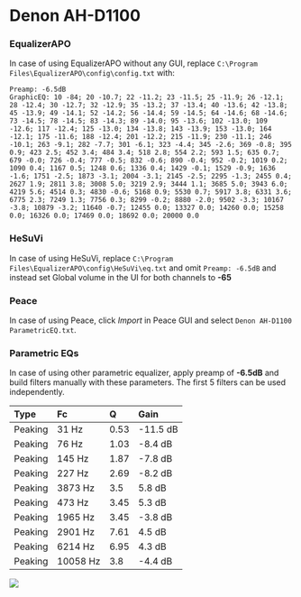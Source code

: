 # Denon AH-D1100

### EqualizerAPO
In case of using EqualizerAPO without any GUI, replace `C:\Program Files\EqualizerAPO\config\config.txt`
with:
```
Preamp: -6.5dB
GraphicEQ: 10 -84; 20 -10.7; 22 -11.2; 23 -11.5; 25 -11.9; 26 -12.1; 28 -12.4; 30 -12.7; 32 -12.9; 35 -13.2; 37 -13.4; 40 -13.6; 42 -13.8; 45 -13.9; 49 -14.1; 52 -14.2; 56 -14.4; 59 -14.5; 64 -14.6; 68 -14.6; 73 -14.5; 78 -14.5; 83 -14.3; 89 -14.0; 95 -13.6; 102 -13.0; 109 -12.6; 117 -12.4; 125 -13.0; 134 -13.8; 143 -13.9; 153 -13.0; 164 -12.1; 175 -11.6; 188 -12.4; 201 -12.2; 215 -11.9; 230 -11.1; 246 -10.1; 263 -9.1; 282 -7.7; 301 -6.1; 323 -4.4; 345 -2.6; 369 -0.8; 395 0.9; 423 2.5; 452 3.4; 484 3.4; 518 2.8; 554 2.2; 593 1.5; 635 0.7; 679 -0.0; 726 -0.4; 777 -0.5; 832 -0.6; 890 -0.4; 952 -0.2; 1019 0.2; 1090 0.4; 1167 0.5; 1248 0.6; 1336 0.4; 1429 -0.1; 1529 -0.9; 1636 -1.6; 1751 -2.5; 1873 -3.1; 2004 -3.1; 2145 -2.5; 2295 -1.3; 2455 0.4; 2627 1.9; 2811 3.8; 3008 5.0; 3219 2.9; 3444 1.1; 3685 5.0; 3943 6.0; 4219 5.6; 4514 0.3; 4830 -0.6; 5168 0.9; 5530 0.7; 5917 3.8; 6331 3.6; 6775 2.3; 7249 1.3; 7756 0.3; 8299 -0.2; 8880 -2.0; 9502 -3.3; 10167 -3.8; 10879 -3.2; 11640 -0.7; 12455 0.0; 13327 0.0; 14260 0.0; 15258 0.0; 16326 0.0; 17469 0.0; 18692 0.0; 20000 0.0
```

### HeSuVi
In case of using HeSuVi, replace `C:\Program Files\EqualizerAPO\config\HeSuVi\eq.txt` and omit `Preamp:
-6.5dB` and instead set Global volume in the UI for both channels to **-65**

### Peace
In case of using Peace, click *Import* in Peace GUI and select `Denon AH-D1100 ParametricEQ.txt`.

### Parametric EQs
In case of using other parametric equalizer, apply preamp of **-6.5dB** and build filters manually with
these parameters. The first 5 filters can be used independently.

| Type    | Fc       |    Q | Gain     |
|:--------|:---------|:-----|:---------|
| Peaking | 31 Hz    | 0.53 | -11.5 dB |
| Peaking | 76 Hz    | 1.03 | -8.4 dB  |
| Peaking | 145 Hz   | 1.87 | -7.8 dB  |
| Peaking | 227 Hz   | 2.69 | -8.2 dB  |
| Peaking | 3873 Hz  | 3.5  | 5.8 dB   |
| Peaking | 473 Hz   | 3.45 | 5.3 dB   |
| Peaking | 1965 Hz  | 3.45 | -3.8 dB  |
| Peaking | 2901 Hz  | 7.61 | 4.5 dB   |
| Peaking | 6214 Hz  | 6.95 | 4.3 dB   |
| Peaking | 10058 Hz | 3.8  | -4.4 dB  |

![](https://raw.githubusercontent.com/jaakkopasanen/AutoEq/master/results/headphonecom/sbaf-serious/Denon%20AH-D1100/Denon%20AH-D1100.png)
